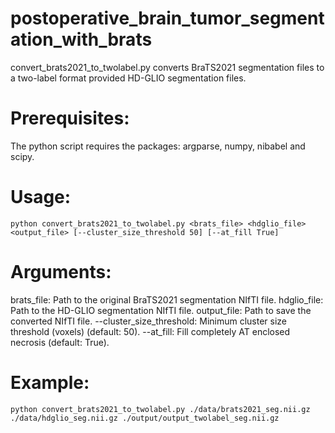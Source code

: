 # postoperative_brain_tumor_segmentation_with_brats

convert_brats2021_to_twolabel.py
converts BraTS2021 segmentation files to a two-label format provided HD-GLIO segmentation files.

# Prerequisites:

The python script requires the packages:
argparse, numpy, nibabel and scipy.
    
# Usage:
    python convert_brats2021_to_twolabel.py <brats_file> <hdglio_file> <output_file> [--cluster_size_threshold 50] [--at_fill True]

# Arguments:
brats_file: Path to the original BraTS2021 segmentation NIfTI file.
hdglio_file: Path to the HD-GLIO segmentation NIfTI file.
output_file: Path to save the converted NIfTI file.
--cluster_size_threshold: Minimum cluster size threshold (voxels) (default: 50).
--at_fill: Fill completely AT enclosed necrosis (default: True).

# Example:
    python convert_brats2021_to_twolabel.py ./data/brats2021_seg.nii.gz ./data/hdglio_seg.nii.gz ./output/output_twolabel_seg.nii.gz
